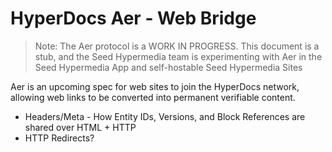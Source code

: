 # HyperDocs Aer - Web Bridge

> Note: The Aer protocol is a WORK IN PROGRESS. This document is a stub, and the Seed Hypermedia team is experimenting with Aer in the Seed Hypermedia App and self-hostable Seed Hypermedia Sites

Aer is an upcoming spec for web sites to join the HyperDocs network, allowing web links to be converted into permanent verifiable content.

- Headers/Meta - How Entity IDs, Versions, and Block References are shared over HTML + HTTP
- HTTP Redirects?
